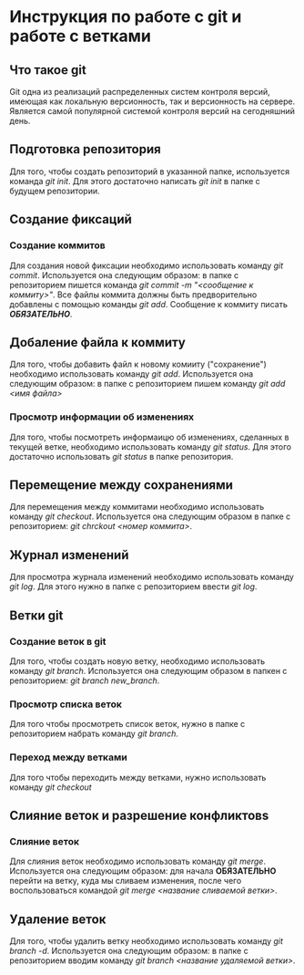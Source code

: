 # Инструкция по работе с git и работе с ветками

## Что такое git
Git одна из реализаций распределенных систем контроля версий, имеющая как локальную версионность, так и версионность на сервере. Является самой популярной системой контроля версий на сегодняшний день.


## Подготовка репозитория
Для того, чтобы создать репозиторий в указанной папке, используется команда *git init*. Для этого достаточно написать *git init* в папке с будущем репозитории.

## Создание фиксаций

### Создание коммитов

Для создания новой фиксации необходимо использовать команду *git commit*. Используется она следующим образом: в папке с репозиторием пишется команда *git commit -m "<сообщение к коммиту>"*. Все файлы коммита должны быть предворительно добавлены с помощью команды *git add*. Сообщение к коммиту писать ***ОБЯЗАТЕЛЬНО***.

## Добаление файла к коммиту

Для того, чтобы добавить файл к новому комииту ("сохранение") необходимо использовать команду *git add*. Используется она следующим образом: в папке с репозиторием пишем команду *git add <имя файла>*

### Просмотр информации об изменениях
Для того, чтобы посмотреть информаицю об изменениях, сделанных в текущей ветке, необходимо использовать команду *git status*. Для этого достаточно использовать *git status* в папке репозитория.

## Перемещение между сохранениями

Для перемещения между коммитами необходимо использовать команду *git checkout*. Используется она следующим образом в папке с репозиторием: *git chrckout <номер коммита>*.

## Журнал изменений

Для просмотра журнала изменений необходимо использовать команду *git log*. Для этого нужно в папке с репозиторием ввести *git log*.

## Ветки git
### Создание веток в git
Для того, чтобы создать новую ветку, необходимо использовать команду *git branch*. Используется она следующим образом в папкен с репозиторием: *git branch new_branch*.
### Просмотр списка веток
Для того чтобы просмотреть список веток, нужно в папке с репозиторием набрать команду *git branch*.
### Переход между ветками
Для того чтобы переходить между ветками, нужно использовать команду *git checkout*

## Слияние веток и разрешение конфликтовs
### Слияние веток
Для слияния веток необходимо использовать команду *git merge*. Используется она следующим образом: для начала **ОБЯЗАТЕЛЬНО** перейти на ветку, куда мы сливаем изменения, после чего воспользоваться командой *git merge <название сливаемой ветки>*.

## Удаление веток
Для того, чтобы удалить ветку необходимо использовать команду *git branch -d*. Используется она следующим образом: в папке с репозиторием вводим команду *git branch <название удаляемой ветки>*.